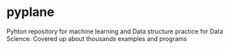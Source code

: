 # pyplane
Pyhton repository for machine learning and Data structure practice for Data Science. Covered up about thousands examples and programs

